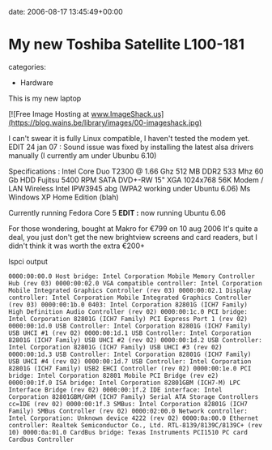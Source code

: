 


date: 2006-08-17 13:45:49+00:00


# My new Toshiba Satellite L100-181

categories:
- Hardware


This is my new laptop

[![Free Image Hosting at www.ImageShack.us](https://blog.wains.be/library/images/00-imageshack.jpg)

I can't swear it is fully Linux compatible, I haven't tested the modem yet.
EDIT 24 jan 07 : Sound issue was fixed by installing the latest alsa drivers manually (I currently am under Ubunbu 6.10)

Specifications :
Intel Core Duo T2300 @ 1.66 Ghz
512 MB DDR2 533 Mhz
60 Gb HDD Fujitsu 5400 RPM SATA
DVD+-RW
15" XGA 1024x768
56K Modem / LAN
Wireless Intel IPW3945 abg (WPA2 working under Ubuntu 6.06)
Ms Windows XP Home Edition (blah)

Currently running Fedora Core 5
**EDIT :** now running Ubuntu 6.06

For those wondering, bought at Makro for €799 on 10 aug 2006
It's quite a deal, you just don't get the new brightview screens and card readers, but I didn't think it was worth the extra €200+

lspci output

`0000:00:00.0 Host bridge: Intel Corporation Mobile Memory Controller Hub (rev 03)
0000:00:02.0 VGA compatible controller: Intel Corporation Mobile Integrated Graphics Controller (rev 03)
0000:00:02.1 Display controller: Intel Corporation Mobile Integrated Graphics Controller (rev 03)
0000:00:1b.0 0403: Intel Corporation 82801G (ICH7 Family) High Definition Audio Controller (rev 02)
0000:00:1c.0 PCI bridge: Intel Corporation 82801G (ICH7 Family) PCI Express Port 1 (rev 02)
0000:00:1d.0 USB Controller: Intel Corporation 82801G (ICH7 Family) USB UHCI #1 (rev 02)
0000:00:1d.1 USB Controller: Intel Corporation 82801G (ICH7 Family) USB UHCI #2 (rev 02)
0000:00:1d.2 USB Controller: Intel Corporation 82801G (ICH7 Family) USB UHCI #3 (rev 02)
0000:00:1d.3 USB Controller: Intel Corporation 82801G (ICH7 Family) USB UHCI #4 (rev 02)
0000:00:1d.7 USB Controller: Intel Corporation 82801G (ICH7 Family) USB2 EHCI Controller (rev 02)
0000:00:1e.0 PCI bridge: Intel Corporation 82801 Mobile PCI Bridge (rev e2)
0000:00:1f.0 ISA bridge: Intel Corporation 82801GBM (ICH7-M) LPC Interface Bridge (rev 02)
0000:00:1f.2 IDE interface: Intel Corporation 82801GBM/GHM (ICH7 Family) Serial ATA Storage Controllers cc=IDE (rev 02)
0000:00:1f.3 SMBus: Intel Corporation 82801G (ICH7 Family) SMBus Controller (rev 02)
0000:02:00.0 Network controller: Intel Corporation: Unknown device 4222 (rev 02)
0000:0a:00.0 Ethernet controller: Realtek Semiconductor Co., Ltd. RTL-8139/8139C/8139C+ (rev 10)
0000:0a:01.0 CardBus bridge: Texas Instruments PCI1510 PC card Cardbus Controller`

